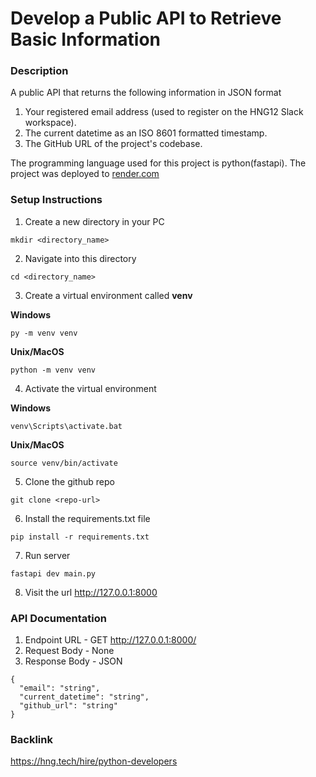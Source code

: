 # Develop a Public API to Retrieve Basic Information
### Description
 A public API that returns the following information in JSON format
 1. Your registered email address (used to register on the HNG12 Slack workspace).
 2. The current datetime as an ISO 8601 formatted timestamp.
 3.  The GitHub URL of the project's codebase.
 
The programming language used for this project is python(fastapi).
The project was deployed to [render.com](https://render.com/)
### Setup Instructions
1. Create a new directory in your PC
```
mkdir <directory_name>
```
2.  Navigate into this directory
```
cd <directory_name>
```
3. Create a virtual environment called **venv**

**Windows**
```
py -m venv venv
```
**Unix/MacOS**
```
python -m venv venv
```
4. Activate the virtual environment

**Windows**
```
venv\Scripts\activate.bat
```
**Unix/MacOS**
```
source venv/bin/activate
```
5. Clone the github repo
```
git clone <repo-url>
```
6. Install the requirements.txt file
```
pip install -r requirements.txt
```
7. Run server
```
fastapi dev main.py
```
8.  Visit the url http://127.0.0.1:8000
### API Documentation
1. Endpoint URL - GET http://127.0.0.1:8000/
2. Request Body - None
3. Response Body - JSON
```
{
  "email": "string",
  "current_datetime": "string",
  "github_url": "string"
}
```
### Backlink
https://hng.tech/hire/python-developers




















